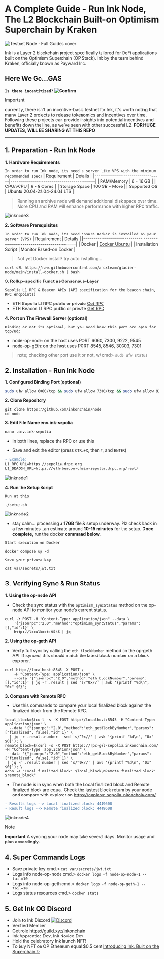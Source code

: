 # A Complete Guide - Run Ink Node, The L2 Blockchain Built-on Optimism Superchain by Kraken

![Testnet Node - Full Guides cover](https://github.com/user-attachments/assets/67c8b448-ff70-4697-b55a-8442cd90a7dd)

Ink is a Layer 2 blockchain project specifically tailored for DeFi applications built on the Optimism Superchain (OP Stack). Ink by the team behind Kraken, officially known as Payward Inc.

## Here We Go...GAS 

**`Is there incentivized?` ![Confirm](https://img.shields.io/badge/confirm-not_yet-brightgreen)**

> [!IMPORTANT]
> currently, there isn't an incentive-basis testnet for Ink, it's worth noting that many Layer 2 projects to release tokenomics and incentives over time. Following these projects can provide insights into potential incentives and benefits down the line, as we’ve seen with other successful L2. **FOR HUGE UPDATES, WILL BE SHARING AT THIS REPO**

---

## 1. Preparation - Run Ink Node
**1. Hardware Requirements**

`In order to run Ink node, its need a server like VPS with the minimum recommended specs`
| Requirement                      | Details                                   |
|----------------------------------|-------------------------------------------|
| RAM/Memory                       | 6 - 16 GB                                 |
| CPU/vCPU                         | 6 - 8 Cores                               |
| Storage Space                    | 100 GB - More                             |
| Supported OS                     | Ubuntu 20.04-22.04-24.04 LTS              |

> Running an archive node will demand additional disk space over time. More CPU and RAM will enhance performance with higher RPC traffic.

![inknode3](https://github.com/user-attachments/assets/16e25d4d-3a36-41bb-92b2-192030965f66)

**2. Software Prerequisites**

`In order to run Ink node, its need ensure Docker is installed on your server (VPS)`
| Requirement                  | Details                                   |
|------------------------------|-------------------------------------------|
| Docker                       | [Docker Ubuntu](https://docs.docker.com/engine/install/ubuntu/#install-using-the-repository) |
| Installation Script          | Monitor Based-on Docker                   |

> Not yet Docker install? try auto installing...
```
curl sSL https://raw.githubusercontent.com/arcxteam/glacier-node/main/install-docker.sh | bash
```

**3. Rollup-specific Funct as Consensus-Layer** 

`Sepolia L1 RPC & Beacon APIs (API specification for the beacon chain, RPC endpoints)`
- ETH Sepolia L1 RPC public or private [Get RPC](https://www.google.com/search?q=get+sepolia+eth+RPC&oq=get+sepolia+eth+RPC&gs_lcrp=EgZjaHJvbWUyBggAEEUYOTIHCAEQIRigATIHCAIQIRigATIHCAMQIRigATIHCAQQIRigATIHCAUQIRifBTIHCAYQIRifBTIHCAcQIRifBTIHCAgQIRiPAjIHCAkQIRiPAtIBCDk2NzlqMGo3qAIIsAIB&sourceid=chrome&ie=UTF-8)
- ETH Beacon L1 RPC public or private [Get RPC](https://www.google.com/search?q=get+beacon+sepolia+eth+RPC&oq=get+beacon+sepolia+eth+RPC&gs_lcrp=EgZjaHJvbWUyBggAEEUYOTIKCAEQABiABBiiBDIKCAIQABiABBiiBDIKCAMQABiABBiiBDIKCAQQABiiBBiJBTIKCAUQABiABBiiBNIBCTE1MzFqMGoxNagCCLACAQ&sourceid=chrome&ie=UTF-8)

**4. Port on The Firewall Server (optional)**

`Binding or not its optional, but you need know this port are open for tcp/udp`

- node-op-node: on the host uses PORT 6060, 7300, 9222, 9545
- node-op-gEth: on the host uses PORT 8545, 8546, 30303, 7301
> note; checking other port use it or not, w/ cmd> `sudo ufw status`

## 2. Installation - Run Ink Node
**1. Configured Binding Port (optional)**
```sh
sudo ufw allow 6060/tcp && sudo ufw allow 7300/tcp && sudo ufw allow 9222/tcp && sudo ufw allow 9545/tcp && sudo ufw allow 9222/udp && sudo ufw allow 8545:8546/tcp && sudo ufw allow 30303/tcp && sudo ufw allow 30303/udp && sudo ufw allow 7301/tcp && sudo ufw reload
```

**2. Clone Repository**
```
git clone https://github.com/inkonchain/node
cd node
```

**3. Edit File Name env.ink-sepolia**
```
nano .env.ink-sepolia
```
- In both lines, replace the RPC or use this

- Save and exit the editor (press `CTRL+X`, then `Y`, and `ENTER`)

```diff
- Example:
L1_RPC_URL=https://sepolia.drpc.org
L1_BEACON_URL=https://eth-beacon-chain-sepolia.drpc.org/rest/
```
![inknode1](https://github.com/user-attachments/assets/007f3910-837f-4d80-9183-70da76c1ad39)

**4. Run the Setup Script**

`Run at this`
```
./setup.sh
```
![inknode2](https://github.com/user-attachments/assets/a77a24ce-a757-49fe-b7dc-e901886dfa40)

- stay calm... processing a **17GB** file & setup underway. Plz check back in a few minutes...an estimate around **10-15 minutes** for the setup. **Once complete,** run the docker **command below.**

`Start execution on Docker`
```
docker compose up -d
```

`Save your private key`
```
cat var/secrets/jwt.txt
```

## 3. Verifying Sync & Run Status 
**1. Using the op-node API**

- Check the sync status with the `optimism_syncStatus` method on the op-node API to monitor your node’s current status.
```
curl -X POST -H "Content-Type: application/json" --data \
    '{"jsonrpc":"2.0","method":"optimism_syncStatus","params":[],"id":1}' \
    http://localhost:9545 | jq
```

**2. Using the op-geth API**

- Verify full sync by calling the `eth_blockNumber` method on the op-geth API. If synced, this should match the latest block number on a block explorer.`
```
curl http://localhost:8545 -X POST \
    -H "Content-Type: application/json" \
    --data '{"jsonrpc":"2.0","method":"eth_blockNumber","params": [],"id":1}' | jq -r .result | sed 's/^0x//' | awk '{printf "%d\n", "0x" $0}';
```

**3. Compare with Remote RPC**

- Use this commands to compare your local finalized block against the finalized block from the Remote RPC.
```
local_block=$(curl -s -X POST http://localhost:8545 -H "Content-Type: application/json" \
  --data '{"jsonrpc":"2.0","method":"eth_getBlockByNumber","params":["finalized", false],"id":1}' \
  | jq -r .result.number | sed 's/^0x//' | awk '{printf "%d\n", "0x" $0}'); \
remote_block=$(curl -s -X POST https://rpc-gel-sepolia.inkonchain.com/ -H "Content-Type: application/json" \
 --data '{"jsonrpc":"2.0","method":"eth_getBlockByNumber","params":["finalized", false],"id":1}' \
 | jq -r .result.number | sed 's/^0x//' | awk '{printf "%d\n", "0x" $0}'); \
echo -e "Local finalized block: $local_block\nRemote finalized block: $remote_block"
```

- The node is in sync when both the Local finalized block and Remote finalized block are equal. Check the lastest block return by your node and compare with explorer on https://explorer-sepolia.inkonchain.com/

```diff
- Results logs --> Local finalized block: 4449608
- Result logs --> Remote finalized block: 4449608
```
![inknode4](https://github.com/user-attachments/assets/b40f71c8-01a2-4578-bdce-8ed713a883c5)

> [!NOTE]
> **Important** A syncing your node may take several days. Monitor usage and plan accordingly.

## 4. Super Commands Logs

- Save private key cmd.> `cat var/secrets/jwt.txt`
- Logs info node-op-node cmd.> `docker logs -f node-op-node-1 --tail=10`
- Logs info node-op-geth cmd.> `docker logs -f node-op-geth-1 --tail=10`
- Logs status resources cmd.> `docker stats`

## 5. Get Ink OG Discord

- Join to Ink Discord [![Discord](https://img.shields.io/badge/Discord-7289DA?style=for-the-badge&logo=discord&logoColor=white)](https://discord.com/invite/inkonchain)
- Verified Member
- Get role https://guild.xyz/inkonchain 
- Ink Apprentice Dev, Ink Novice Dev
- Hold the celebratory Ink launch NFT!
- To buy NFT on OP Ethereum equal $0.5 cent [Introducing Ink. Built on the Superchain ✨](https://zora.co/collect/oeth:0x5d1e1a5cdd95f68ff18d78242c252f6ceaa4538b/2?referrer=0xbF149aAB2640967BD4685B305A05f1e3EE6ce38b)
